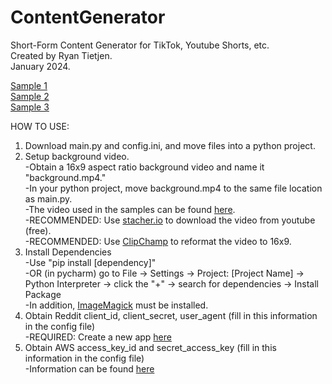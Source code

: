 # ContentGenerator
Short-Form Content Generator for TikTok, Youtube Shorts, etc.  
Created by Ryan Tietjen.  
January 2024.

[Sample 1](https://youtu.be/CfCJ2r-iS5U)  
[Sample 2](https://youtu.be/kbGNfAiELp0)  
[Sample 3](https://youtu.be/6RRYg48KFPU)  

HOW TO USE:

1. Download main.py and config.ini, and move files into a python project.  
2. Setup background video.  
   -Obtain a 16x9 aspect ratio background video and name it "background.mp4."  
   -In your python project, move background.mp4 to the same file location as main.py.  
   -The video used in the samples can be found [here](https://www.youtube.com/watch?v=952ILTHDgC4).  
   -RECOMMENDED: Use [stacher.io](https://stacher.io/) to download the video from youtube (free).  
   -RECOMMENDED: Use [ClipChamp](https://clipchamp.com/en/) to reformat the video to 16x9.  
3. Install Dependencies  
   -Use "pip install \[dependency\]"  
   -OR (in pycharm) go to File -> Settings -> Project: \[Project Name\] -> Python Interpreter -> click the "+" -> search for dependencies -> Install Package  
   -In addition, [ImageMagick](https://imagemagick.org/) must be installed.  
4. Obtain Reddit client_id, client_secret, user_agent (fill in this information in the config file)  
   -REQUIRED: Create a new app [here](https://www.reddit.com/prefs/apps)
5. Obtain AWS access_key_id and secret_access_key (fill in this information in the config file)  
   -Information can be found [here](https://us-east-1.console.aws.amazon.com/iam/home?region=us-east-2#/home)
